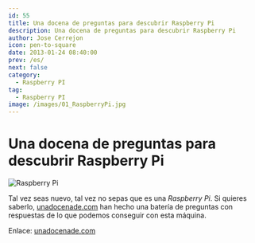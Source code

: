 ```yaml
---
id: 55
title: Una docena de preguntas para descubrir Raspberry Pi
description: Una docena de preguntas para descubrir Raspberry Pi
author: Jose Cerrejon
icon: pen-to-square
date: 2013-01-24 08:40:00
prev: /es/
next: false
category:
  - Raspberry PI
tag:
  - Raspberry PI
image: /images/01_RaspberryPi.jpg
---
```


# Una docena de preguntas para descubrir Raspberry Pi

![Raspberry Pi](/images/01_RaspberryPi.jpg)

Tal vez seas nuevo, tal vez no sepas que es una *Raspberry Pi*. Si quieres saberlo, [unadocenade.com](http://unadocenade.com) han hecho una batería de preguntas con respuestas de lo que podemos conseguir con esta máquina.

Enlace: [unadocenade.com](http://unadocenade.com/una-docena-de-preguntas-para-descubrir-raspberry-pi/)